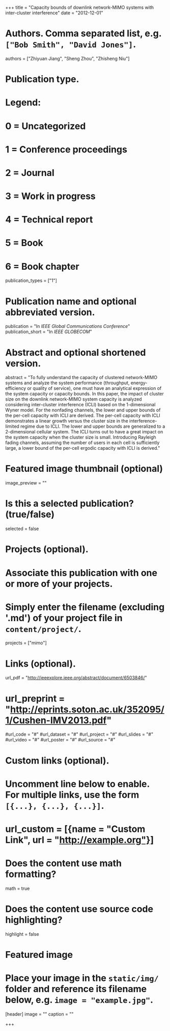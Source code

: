 +++
title = "Capacity bounds of downlink network-MIMO systems with inter-cluster interference"
date = "2012-12-01"

# Authors. Comma separated list, e.g. `["Bob Smith", "David Jones"]`.
authors = ["Zhiyuan Jiang", "Sheng Zhou", "Zhisheng Niu"]

# Publication type.
# Legend:
# 0 = Uncategorized
# 1 = Conference proceedings
# 2 = Journal
# 3 = Work in progress
# 4 = Technical report
# 5 = Book
# 6 = Book chapter
publication_types = ["1"]

# Publication name and optional abbreviated version.
publication = "In *IEEE Global Communications Conference*"
publication_short = "In *IEEE GLOBECOM*"

# Abstract and optional shortened version.
abstract = "To fully understand the capacity of clustered network-MIMO systems and analyze the system performance (throughput, energy-efficiency or quality of service), one must have an analytical expression of the system capacity or capacity bounds. In this paper, the impact of cluster size on the downlink network-MIMO system capacity is analyzed considering inter-cluster interference (ICLI) based on the 1-dimensional Wyner model. For the nonfading channels, the lower and upper bounds of the per-cell capacity with ICLI are derived. The per-cell capacity with ICLI demonstrates a linear growth versus the cluster size in the interference-limited regime due to ICLI. The lower and upper bounds are generalized to a 2-dimensional cellular system. The ICLI turns out to have a great impact on the system capacity when the cluster size is small. Introducing Rayleigh fading channels, assuming the number of users in each cell is sufficiently large, a lower bound of the per-cell ergodic capacity with ICLI is derived."

# Featured image thumbnail (optional)
image_preview = ""

# Is this a selected publication? (true/false)
selected = false

# Projects (optional).
#   Associate this publication with one or more of your projects.
#   Simply enter the filename (excluding '.md') of your project file in `content/project/`.
projects = ["mimo"]

# Links (optional).
url_pdf = "http://ieeexplore.ieee.org/abstract/document/6503846/"
# url_preprint = "http://eprints.soton.ac.uk/352095/1/Cushen-IMV2013.pdf"
#url_code = "#"
#url_dataset = "#"
#url_project = "#"
#url_slides = "#"
#url_video = "#"
#url_poster = "#"
#url_source = "#"

# Custom links (optional).
#   Uncomment line below to enable. For multiple links, use the form `[{...}, {...}, {...}]`.
# url_custom = [{name = "Custom Link", url = "http://example.org"}]

# Does the content use math formatting?
math = true

# Does the content use source code highlighting?
highlight = false

# Featured image
# Place your image in the `static/img/` folder and reference its filename below, e.g. `image = "example.jpg"`.
[header]
image = ""
caption = ""

+++

